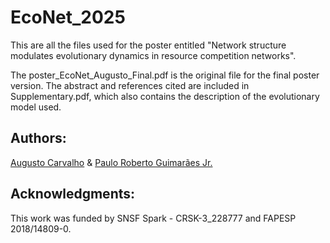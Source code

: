 # EcoNet_2025

This are all the files used for the poster entitled "Network structure modulates evolutionary dynamics in resource competition networks".

The poster_EcoNet_Augusto_Final.pdf is the original file for the final poster version. The abstract and references cited are included in Supplementary.pdf, which also contains the description of the evolutionary model used.

## Authors:
[Augusto Carvalho](http://lattes.cnpq.br/8032444813126291) & [Paulo Roberto Guimarães Jr.](http://lattes.cnpq.br/9619030543047007)

## Acknowledgments:
This work was funded by SNSF Spark - CRSK-3_228777 and FAPESP 2018/14809-0.
